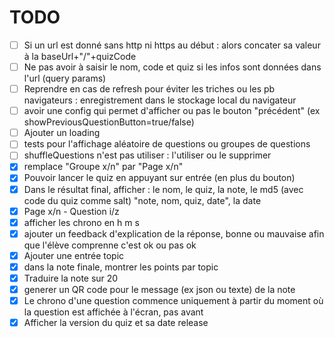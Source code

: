 # TODO

- [ ] Si un url est donné sans http ni https au début : alors concater sa valeur à la baseUrl+"/"+quizCode
- [ ] Ne pas avoir à saisir le nom, code et quiz si les infos sont données dans l'url (query params)
- [ ] Reprendre en cas de refresh pour éviter les triches ou les pb navigateurs : enregistrement dans le stockage local du navigateur
- [ ] avoir une config qui permet d'afficher ou pas le bouton "précédent" (ex showPreviousQuestionButton=true/false)
- [ ] Ajouter un loading
- [ ] tests pour l'affichage aléatoire de questions ou groupes de questions
- [ ] shuffleQuestions n'est pas utiliser : l'utiliser ou le supprimer
- [x] remplace "Groupe x/n" par "Page x/n"
- [x] Pouvoir lancer le quiz en appuyant sur entrée (en plus du bouton)
- [x] Dans le résultat final, afficher : le nom, le quiz, la note, le md5 (avec code du quiz comme salt) "note, nom, quiz, date", la date
- [x] Page x/n - Question  i/z
- [x] afficher les chrono en h m s
- [x] ajouter un feedback d'explication de la réponse, bonne ou mauvaise afin que l'élève comprenne c'est ok ou pas ok
- [x] Ajouter une entrée topic
- [x] dans la note finale, montrer les points par topic
- [x] Traduire la note sur 20
- [x] generer un QR code pour le message (ex json ou texte) de la note
- [x] Le chrono d'une question commence uniquement à partir du moment où la question est affichée à l'écran, pas avant
- [x] Afficher la version du quiz et sa date release